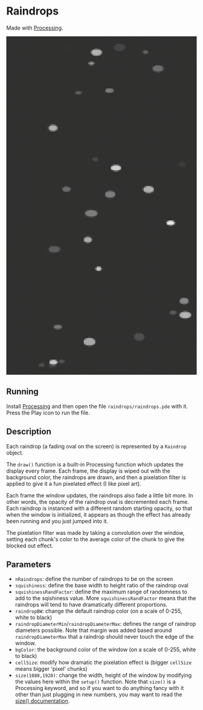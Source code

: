 # Raindrops
Made with [Processing](https://processing.org/).

![Raindrops Effect GIF](raindrops.gif)

## Running
Install [Processing](https://processing.org/) and then open the file `raindrops/raindrops.pde` with it. Press the Play icon to run the file.

## Description
Each raindrop (a fading oval on the screen) is represented by a `Raindrop` object.

The `draw()` function is a built-in Processing function which updates the display every frame. Each frame, the display is wiped out with the background color, the raindrops are drawn, and then a pixelation filter is applied to give it a fun pixelated effect (I like pixel art).

Each frame the window updates, the raindrops also fade a little bit more. In other words, the opacity of the raindrop oval is decremented each frame. Each raindrop is instanced with a different random starting opacity, so that when the window is initialized, it appears as though the effect has already been running and you just jumped into it.

The pixelation filter was made by taking a convolution over the window, setting each chunk's color to the average color of the chunk to give the blocked out effect.

## Parameters
- `nRaindrops`: define the number of raindrops to be on the screen
- `squishiness`: define the base width to height ratio of the raindrop oval
- `squishinessRandFactor`: define the maximum range of randomness to add to the sqishiness value. More `squishinessRandFactor` means that the raindrops will tend to have dramatically different proportions.
- `raindropBW`: change the default raindrop color (on a scale of 0-255, white to black)
- `raindropDiameterMin`/`raindropDiameterMax`: defines the range of raindrop diameters possible. Note that margin was added based around `raindropDiameterMax` that a raindrop should never touch the edge of the window.
- `bgColor`: the background color of the window (on a scale of 0-255, white to black)
- `cellSize`: modify how dramatic the pixelation effect is (bigger `cellSize` means bigger 'pixel' chunks)
- `size(1080,1920)`: change the width, height of the window by modifying the values here within the `setup()` function. Note that `size()` is a Processing keyword, and so if you want to do anything fancy with it other than just plugging in new numbers, you may want to read the [size() documentation](https://processing.org/reference/size_.html).








